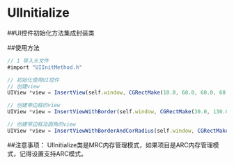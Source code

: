 # UIInitialize
##UI控件初始化方法集成封装类

##使用方法
```javascript
// 1 导入头文件 
#import "UIInitMethod.h"
```
```javascript
// 初始化使用UI控件 
// 创建view 
UIView *view = InsertView(self.window, CGRectMake(10.0, 60.0, 60.0, 60.0), [UIColor orangeColor]); ResetlayerWithView(view, 20.0, [UIColor greenColor], 5.0);

// 创建带边框的view 
UIView *view = InsertViewWithBorder(self.window, CGRectMake(30.0, 130.0, 60.0, 60.0), [UIColor greenColor], 0.5, [UIColor purpleColor]);

// 创建带边框及圆角的view 
UIView *view = InsertViewWithBorderAndCorRadius(self.window, CGRectMake(60.0, 200.0, 60.0, 60.0), [UIColor brownColor], 1.2, [UIColor redColor], 10.0);
```

##注意事项：
UIInitialize类是MRC内存管理模式，如果项目是ARC内存管理模式，记得设置支持ARC模式。
